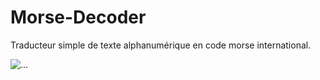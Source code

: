 # Morse-Decoder
Traducteur simple de texte alphanumérique en code morse international.

![...](https://img.shields.io/badge/python-3-blue.svg)
